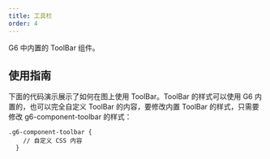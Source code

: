 ```yaml
---
title: 工具栏
order: 4
---
```


G6 中内置的 ToolBar 组件。

## 使用指南

下面的代码演示展示了如何在图上使用 ToolBar。ToolBar 的样式可以使用 G6 内置的，也可以完全自定义 ToolBar 的内容，要修改内置 ToolBar 的样式，只需要修改 g6-component-toolbar 的样式：

```
.g6-component-toolbar {
    // 自定义 CSS 内容
  }
```
